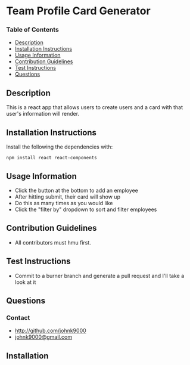 
# Team Profile Card Generator 

### Table of Contents
  * [Description](#description)
  * [Installation Instructions](#installation-instructions)
  * [Usage Information](#usage-information)
  * [Contribution Guidelines](#contribution-guidelines)
  * [Test Instructions](#test-instructions)
  * [Questions](#Questions)

 ## Description 

This is a react app that allows users to create users and a card with that user's information will render.

 ## Installation Instructions 

Install the following the dependencies with: 
```
npm install react react-components
```

 ## Usage Information 
 
* Click the button at the bottom to add an employee
* After hitting submit, their card will show up
* Do this as many times as you would like
* Click the "filter by" dropdown to sort and filter employees

 ## Contribution Guidelines 
* All contributors must hmu first.

 ## Test Instructions 
* Commit to a burner branch and generate a pull request and I'll take a look at it

## Questions
### Contact
* http://github.com/johnk9000
* johnk9000@gmail.com
## Installation

